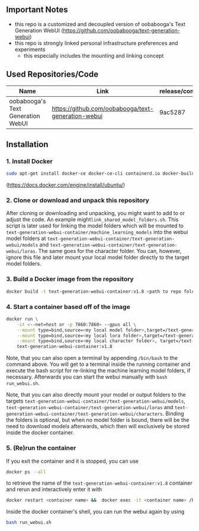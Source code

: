 ## Important Notes
- this repo is a customized and decoupled version of oobabooga's Text Generation WebUI (https://github.com/oobabooga/text-generation-webui) 
- this repo is strongly linked personal infrastructure preferences and experiments
    - this especially includes the mounting and linking concept

## Used Repositories/Code
| Name         | Link     | release/commit |
|--------------|-----------|------------|
| oobabooga's Text Generation WebUI |  https://github.com/oobabooga/text-generation-webui    |    9ac5287     |

## Installation
### 1. Install Docker

```sh
sudo apt-get install docker-ce docker-ce-cli containerd.io docker-buildx-plugin docker-compose-plugin
```
(https://docs.docker.com/engine/install/ubuntu/)

### 2. Clone or download and unpack this repository

After cloning or downloading and unpacking, you might want to add to or adjust the code. An example might`link_shared_model_folders.sh`.
This script is later used for linking the model folders which will be mounted to `text-generation-webui-container/machine_learning_models` into the webui model folders at `text-generation-webui-container/text-generation-webui/models` and `text-generation-webui-container/text-generation-webui/loras`.
The same goes for the character folder. You can, however, ignore this file and later mount your local model folder directly to the target model folders.

### 3. Build a Docker image from the repository
```sh
docker build -t text-generation-webui-container:v1.8 <path to repo folder>
```
### 4. Start a container based off of the image
```sh
docker run \
    -it <--net=host or -p 7860:7860> --gpus all \
    --mount type=bind,source=<my local model folder>,target=/text-generation-webui-container/machine_learning_models/MODELS \
    --mount type=bind,source=<my local lora folder>,target=/text-generation-webui-container/machine_learning_models/LORAS \
    --mount type=bind,source=<my local character folder>, target=/text-generation-webui-container/text_generation_characters \
    text-generation-webui-container:v1.8
```

Note, that you can also open a terminal by appending `/bin/bash` to the command above. You will get to a terminal inside the running container and execute the bash script for re-linking the machine learning model folders, if necessary. Afterwards you can start the webui manually with `bash run_webui.sh`.

Note, that you can also directly mount your model or output folders to the targets `text-generation-webui-container/text-generation-webui/models`, `text-generation-webui-container/text-generation-webui/loras` and `text-generation-webui-container/text-generation-webui/characters`. Binding the folders is optional, but when no model folder is bound, there will be the need to download models afterwards, which then will exclusively be stored inside the docker container.

### 5. (Re)run the container
If you exit the container and it is stopped, you can use 
```sh
docker ps --all
```
to retrieve the name of the `text-generation-webui-container:v1.8` container and rerun and interactively enter it with
```sh
docker restart <container name> &&  docker exec -it <container name> /bin/bash
```
Inside the docker container's shell, you can run the webui again by using 
```sh
bash run_webui.sh
```

